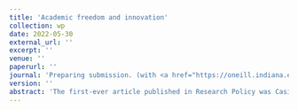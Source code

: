 ```yaml
---
title: 'Academic freedom and innovation'
collection: wp
date: 2022-05-30
external_url: ''
excerpt: ''
venue: ''
paperurl: ''
journal: 'Preparing submission. (with <a href="https://oneill.indiana.edu/faculty-research/directory/profiles/faculty/full-time/audretsch-david.html">D. Audretsch</a>, <a href="https://scholar.google.com/citations?hl=en&user=7jgtz_MAAAAJ">C. Fisch</a>, <a href="https://scholar.google.com/citations?hl=en&user=tmm98pIAAAAJ">C. Franzoni</a>, <a href="https://scholar.google.com/citations?user=Sa8sBkoAAAAJ&hl=en&oi=ao">S. Vismara</a>)'
version: ''
abstract: 'The first-ever article published in Research Policy was Casimir’s (1971) advocacy of academic freedom in the light of the industry’s increasing influence on research in universities. Half a centure later, the literature attest to the dearth of work on the role of academic freedom for innovation. To fill this gap, we employ instrumental variable techniques to identify the impact of academic freedom on the quantity (patent applications) and quality (patent citations) of innovation output. The empirical evidence suggests that improving academic freedom by one standard deviation increases patent applications and forward citations by at least 37% and 29%, respectively. The results hold in a representative sample of 157 countries over the 1900-2015 period, with a sample/population coverage ratio of 92%. This research note also is an alarming plea to policymakers: Global academic freedom has declined over the past decade for the first time over the last century. Our estimates suggest that the decline of academic freedom has resulted in a global loss quantifiable with at least 4.0% fewer patents filed and 5.9% fewer patent citations.'
---
```

